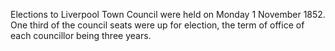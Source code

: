 Elections to Liverpool Town Council were held on Monday 1 November 1852. One third of the council seats were up for election, the term of office of each councillor being three years.
